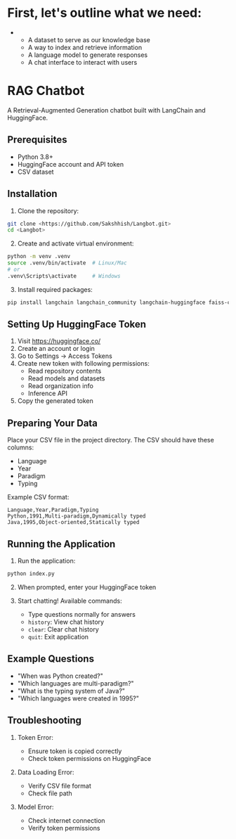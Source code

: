 # First, let's outline what we need:

* * A dataset to serve as our knowledge base
  * A way to index and retrieve information
  * A language model to generate responses
  * A chat interface to interact with users

# RAG Chatbot

A Retrieval-Augmented Generation chatbot built with LangChain and HuggingFace.

## Prerequisites

- Python 3.8+
- HuggingFace account and API token
- CSV dataset

## Installation

1. Clone the repository:

```bash
git clone <https://github.com/Sakshhish/Langbot.git>
cd <Langbot>
```

2. Create and activate virtual environment:

```bash
python -m venv .venv
source .venv/bin/activate  # Linux/Mac
# or
.venv\Scripts\activate     # Windows
```

3. Install required packages:

```bash
pip install langchain langchain_community langchain-huggingface faiss-cpu sentence-transformers huggingface_hub rich
```

## Setting Up HuggingFace Token

1. Visit https://huggingface.co/
2. Create an account or login
3. Go to Settings → Access Tokens
4. Create new token with following permissions:
   - Read repository contents
   - Read models and datasets
   - Read organization info
   - Inference API
5. Copy the generated token

## Preparing Your Data

Place your CSV file in the project directory. The CSV should have these columns:

- Language
- Year
- Paradigm
- Typing

Example CSV format:

```csv
Language,Year,Paradigm,Typing
Python,1991,Multi-paradigm,Dynamically typed
Java,1995,Object-oriented,Statically typed
```

## Running the Application

1. Run the application:

```bash
python index.py
```

2. When prompted, enter your HuggingFace token
3. Start chatting! Available commands:

   - Type questions normally for answers
   - `history`: View chat history
   - `clear`: Clear chat history
   - `quit`: Exit application

## Example Questions

- "When was Python created?"
- "Which languages are multi-paradigm?"
- "What is the typing system of Java?"
- "Which languages were created in 1995?"

## Troubleshooting

1. Token Error:

   - Ensure token is copied correctly
   - Check token permissions on HuggingFace
2. Data Loading Error:

   - Verify CSV file format
   - Check file path
3. Model Error:

   - Check internet connection
   - Verify token permissions
